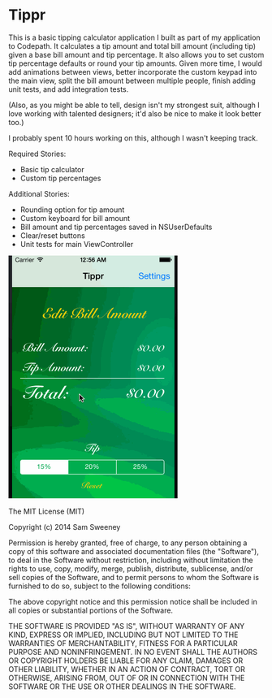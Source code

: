 # Tippr

This is a basic tipping calculator application I built as part of my application to Codepath.  It calculates a tip amount and total bill amount (including tip) given a base bill amount and tip percentage.  It also allows you to set custom tip percentage defaults or round your tip amounts.  Given more time, I would add animations between views, better incorporate the custom keypad into the main view, split the bill amount between multiple people, finish adding unit tests, and add integration tests.

(Also, as you might be able to tell, design isn't my strongest suit, although I love working with talented designers; it'd also be nice to make it look better too.)

I probably spent 10 hours working on this, although I wasn't keeping track.

Required Stories:

* Basic tip calculator
* Custom tip percentages

Additional Stories:

* Rounding option for tip amount
* Custom keyboard for bill amount
* Bill amount and tip percentages saved in NSUserDefaults
* Clear/reset buttons
* Unit tests for main ViewController

![walkthrough](https://raw.githubusercontent.com/shubik22/tipcalculator/master/tippr.gif)

The MIT License (MIT)

Copyright (c) 2014 Sam Sweeney

Permission is hereby granted, free of charge, to any person obtaining a copy
of this software and associated documentation files (the "Software"), to deal
in the Software without restriction, including without limitation the rights
to use, copy, modify, merge, publish, distribute, sublicense, and/or sell
copies of the Software, and to permit persons to whom the Software is
furnished to do so, subject to the following conditions:

The above copyright notice and this permission notice shall be included in
all copies or substantial portions of the Software.

THE SOFTWARE IS PROVIDED "AS IS", WITHOUT WARRANTY OF ANY KIND, EXPRESS OR
IMPLIED, INCLUDING BUT NOT LIMITED TO THE WARRANTIES OF MERCHANTABILITY,
FITNESS FOR A PARTICULAR PURPOSE AND NONINFRINGEMENT. IN NO EVENT SHALL THE
AUTHORS OR COPYRIGHT HOLDERS BE LIABLE FOR ANY CLAIM, DAMAGES OR OTHER
LIABILITY, WHETHER IN AN ACTION OF CONTRACT, TORT OR OTHERWISE, ARISING FROM,
OUT OF OR IN CONNECTION WITH THE SOFTWARE OR THE USE OR OTHER DEALINGS IN
THE SOFTWARE.
